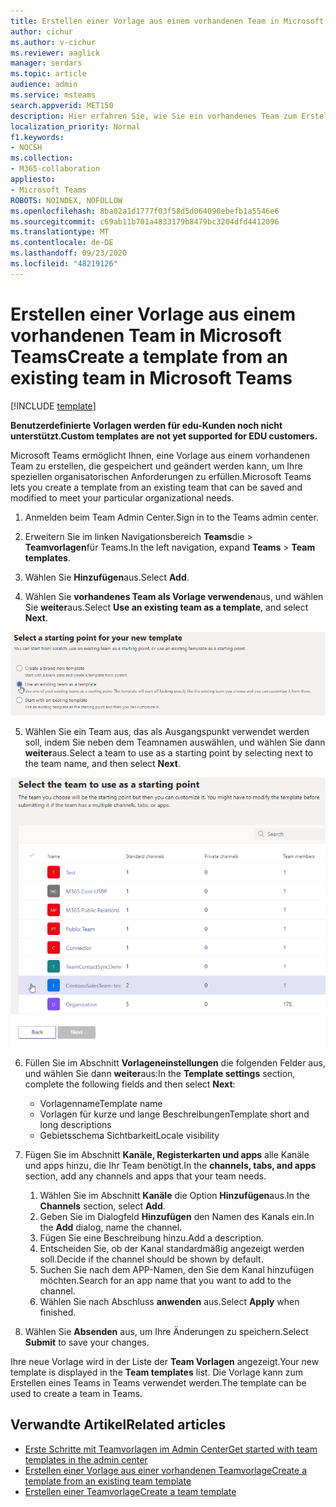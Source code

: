 ```yaml
---
title: Erstellen einer Vorlage aus einem vorhandenen Team in Microsoft Teams
author: cichur
ms.author: v-cichur
ms.reviewer: aaglick
manager: serdars
ms.topic: article
audience: admin
ms.service: msteams
search.appverid: MET150
description: Hier erfahren Sie, wie Sie ein vorhandenes Team zum Erstellen einer neuen Vorlage in Microsoft Teams verwenden.
localization_priority: Normal
f1.keywords:
- NOCSH
ms.collection:
- M365-collaboration
appliesto:
- Microsoft Teams
ROBOTS: NOINDEX, NOFOLLOW
ms.openlocfilehash: 8ba02a1d1777f03f58d5d064090ebefb1a5546e6
ms.sourcegitcommit: c69ab11b701a4833179b8479bc3204dfd4412096
ms.translationtype: MT
ms.contentlocale: de-DE
ms.lasthandoff: 09/23/2020
ms.locfileid: "48219126"
---
```

# <a name="create-a-template-from-an-existing-team-in-microsoft-teams"></a><span data-ttu-id="e0ab6-103">Erstellen einer Vorlage aus einem vorhandenen Team in Microsoft Teams</span><span class="sxs-lookup"><span data-stu-id="e0ab6-103">Create a template from an existing team in Microsoft Teams</span></span>

[!INCLUDE [template](includes/preview-feature.md)]

<span data-ttu-id="e0ab6-104">**Benutzerdefinierte Vorlagen werden für edu-Kunden noch nicht unterstützt.**</span><span class="sxs-lookup"><span data-stu-id="e0ab6-104">**Custom templates are not yet supported for EDU customers.**</span></span>

<span data-ttu-id="e0ab6-105">Microsoft Teams ermöglicht Ihnen, eine Vorlage aus einem vorhandenen Team zu erstellen, die gespeichert und geändert werden kann, um Ihre speziellen organisatorischen Anforderungen zu erfüllen.</span><span class="sxs-lookup"><span data-stu-id="e0ab6-105">Microsoft Teams lets you create a template from an existing team that can be saved and modified to meet your particular organizational needs.</span></span>

1. <span data-ttu-id="e0ab6-106">Anmelden beim Team Admin Center.</span><span class="sxs-lookup"><span data-stu-id="e0ab6-106">Sign in to the Teams admin center.</span></span>

2. <span data-ttu-id="e0ab6-107">Erweitern Sie im linken Navigationsbereich **Teams**die  >  **Teamvorlagen**für Teams.</span><span class="sxs-lookup"><span data-stu-id="e0ab6-107">In the left navigation, expand **Teams** > **Team templates**.</span></span>

3. <span data-ttu-id="e0ab6-108">Wählen Sie **Hinzufügen**aus.</span><span class="sxs-lookup"><span data-stu-id="e0ab6-108">Select **Add**.</span></span>

4. <span data-ttu-id="e0ab6-109">Wählen Sie **vorhandenes Team als Vorlage verwenden**aus, und wählen Sie **weiter**aus.</span><span class="sxs-lookup"><span data-stu-id="e0ab6-109">Select **Use an existing team as a template**, and select **Next**.</span></span>

 ![Abbildung des Bildschirms "Startpunkt für Teamvorlagen" mit hervorgehobener Option "vorhandenes Team als Vorlage verwenden"](media/team-existing-team-as-template.png)

5. <span data-ttu-id="e0ab6-111">Wählen Sie ein Team aus, das als Ausgangspunkt verwendet werden soll, indem Sie neben dem Teamnamen auswählen, und wählen Sie dann **weiter**aus.</span><span class="sxs-lookup"><span data-stu-id="e0ab6-111">Select a team to use as a starting point by selecting next to the team name, and then select **Next**.</span></span>

![Eine Abbildung der Liste der Teams, in der ein Team hervorgehoben ist.](media/team-existing-team-selection.png)

6. <span data-ttu-id="e0ab6-113">Füllen Sie im Abschnitt **Vorlageneinstellungen** die folgenden Felder aus, und wählen Sie dann **weiter**aus:</span><span class="sxs-lookup"><span data-stu-id="e0ab6-113">In the **Template settings** section, complete the following fields and then select **Next**:</span></span>
    - <span data-ttu-id="e0ab6-114">Vorlagenname</span><span class="sxs-lookup"><span data-stu-id="e0ab6-114">Template name</span></span>
    - <span data-ttu-id="e0ab6-115">Vorlagen für kurze und lange Beschreibungen</span><span class="sxs-lookup"><span data-stu-id="e0ab6-115">Template short and long descriptions</span></span>
    - <span data-ttu-id="e0ab6-116">Gebietsschema Sichtbarkeit</span><span class="sxs-lookup"><span data-stu-id="e0ab6-116">Locale visibility</span></span>  
  
7. <span data-ttu-id="e0ab6-117">Fügen Sie im Abschnitt **Kanäle, Registerkarten und apps** alle Kanäle und apps hinzu, die Ihr Team benötigt.</span><span class="sxs-lookup"><span data-stu-id="e0ab6-117">In the **channels, tabs, and apps** section, add any channels and apps that your team needs.</span></span>

    1. <span data-ttu-id="e0ab6-118">Wählen Sie im Abschnitt **Kanäle** die Option **Hinzufügen**aus.</span><span class="sxs-lookup"><span data-stu-id="e0ab6-118">In the **Channels** section, select **Add**.</span></span>
    2. <span data-ttu-id="e0ab6-119">Geben Sie im Dialogfeld **Hinzufügen** den Namen des Kanals ein.</span><span class="sxs-lookup"><span data-stu-id="e0ab6-119">In the **Add** dialog, name the channel.</span></span>
    3. <span data-ttu-id="e0ab6-120">Fügen Sie eine Beschreibung hinzu.</span><span class="sxs-lookup"><span data-stu-id="e0ab6-120">Add a description.</span></span>
    4. <span data-ttu-id="e0ab6-121">Entscheiden Sie, ob der Kanal standardmäßig angezeigt werden soll.</span><span class="sxs-lookup"><span data-stu-id="e0ab6-121">Decide if the channel should be shown by default.</span></span>
    5. <span data-ttu-id="e0ab6-122">Suchen Sie nach dem APP-Namen, den Sie dem Kanal hinzufügen möchten.</span><span class="sxs-lookup"><span data-stu-id="e0ab6-122">Search for an app name that you want to add to the channel.</span></span>
    6. <span data-ttu-id="e0ab6-123">Wählen Sie nach Abschluss **anwenden** aus.</span><span class="sxs-lookup"><span data-stu-id="e0ab6-123">Select **Apply** when finished.</span></span>

8. <span data-ttu-id="e0ab6-124">Wählen Sie **Absenden** aus, um Ihre Änderungen zu speichern.</span><span class="sxs-lookup"><span data-stu-id="e0ab6-124">Select **Submit** to save your changes.</span></span>

<span data-ttu-id="e0ab6-125">Ihre neue Vorlage wird in der Liste der **Team Vorlagen** angezeigt.</span><span class="sxs-lookup"><span data-stu-id="e0ab6-125">Your new template is displayed in the **Team templates** list.</span></span> <span data-ttu-id="e0ab6-126">Die Vorlage kann zum Erstellen eines Teams in Teams verwendet werden.</span><span class="sxs-lookup"><span data-stu-id="e0ab6-126">The template can be used to create a team in Teams.</span></span>

## <a name="related-articles"></a><span data-ttu-id="e0ab6-127">Verwandte Artikel</span><span class="sxs-lookup"><span data-stu-id="e0ab6-127">Related articles</span></span>

- [<span data-ttu-id="e0ab6-128">Erste Schritte mit Teamvorlagen im Admin Center</span><span class="sxs-lookup"><span data-stu-id="e0ab6-128">Get started with team templates in the admin center</span></span>](get-started-with-teams-templates-in-the-admin-console.md)
- [<span data-ttu-id="e0ab6-129">Erstellen einer Vorlage aus einer vorhandenen Teamvorlage</span><span class="sxs-lookup"><span data-stu-id="e0ab6-129">Create a template from an existing team template</span></span>](create-template-from-existing-template.md)
- [<span data-ttu-id="e0ab6-130">Erstellen einer Teamvorlage</span><span class="sxs-lookup"><span data-stu-id="e0ab6-130">Create a team template</span></span>](create-a-team-template.md)
